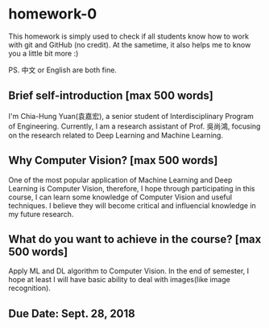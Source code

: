 # homework-0
This homework is simply used to check if all students know how to work with git and GitHub (no credit).
At the sametime, it also helps me to know you a little bit more :)

PS. 中文 or English are both fine.

## Brief self-introduction [max 500 words]
I'm Chia-Hung Yuan(袁嘉宏), a senior student of Interdisciplinary Program of Engineering. Currently, I am a research assistant of Prof. 吳尚鴻, focusing on the research related to Deep Learning and Machine Learning.

## Why Computer Vision? [max 500 words]
One of the most popular application of Machine Learning and Deep Learning is Computer Vision, therefore, I hope through participating in this course, I can learn some knowledge of Computer Vision and useful techniques. I believe they will become critical and influencial knowledge in my future research.

## What do you want to achieve in the course? [max 500 words]
Apply ML and DL algorithm to Computer Vision. In the end of semester, I hope at least I will have basic ability to deal with images(like image recognition).

## Due Date: Sept. 28, 2018
